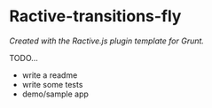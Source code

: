 Ractive-transitions-fly
=======================

*Created with the Ractive.js plugin template for Grunt.*

TODO...

* write a readme
* write some tests
* demo/sample app